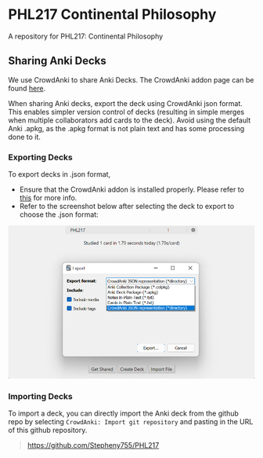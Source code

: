 # PHL217 Continental Philosophy
A repository for PHL217: Continental Philosophy

## Sharing Anki Decks

We use CrowdAnki to share Anki Decks. The CrowdAnki addon page can be found [here](https://ankiweb.net/shared/info/1788670778). 

When sharing Anki decks, export the deck using CrowdAnki json format. This enables simpler version control of decks (resulting in simple merges when multiple collaborators add cards to the deck). Avoid using the default Anki .apkg, as the .apkg format is not plain text and has some processing done to it.

### Exporting Decks

To export decks in .json format,
* Ensure that the CrowdAnki addon is installed properly. Please refer to [this](https://ankiweb.net/shared/info/1788670778) for more info. 
* Refer to the screenshot below after selecting the deck to export to choose the .json format:

![export_as_json](./figures/export_as_json.png)

### Importing Decks

To import a deck, you can directly import the Anki deck from the github repo by selecting `CrowdAnki: Import git repository` and pasting in the URL of this github repository.

> https://github.com/Stepheny755/PHL217
